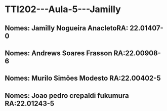 # TTI202---Aula-5---Jamilly

## Nomes: Jamilly Nogueira Anacleto​RA: 22.01407-0
## Nomes: Andrews Soares Frasson    ​RA:22.00908-6
## Nomes: Murilo Simões Modesto   ​RA:22.00402-5
## Nomes: Joao pedro crepaldi fukumura RA:22.01243-5


